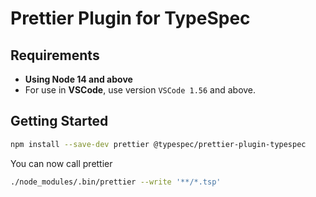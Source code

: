 # Prettier Plugin for TypeSpec

## Requirements

- **Using Node 14 and above**
- For use in **VSCode**, use version `VSCode 1.56` and above.

## Getting Started

```bash
npm install --save-dev prettier @typespec/prettier-plugin-typespec
```

You can now call prettier

```bash
./node_modules/.bin/prettier --write '**/*.tsp'
```
